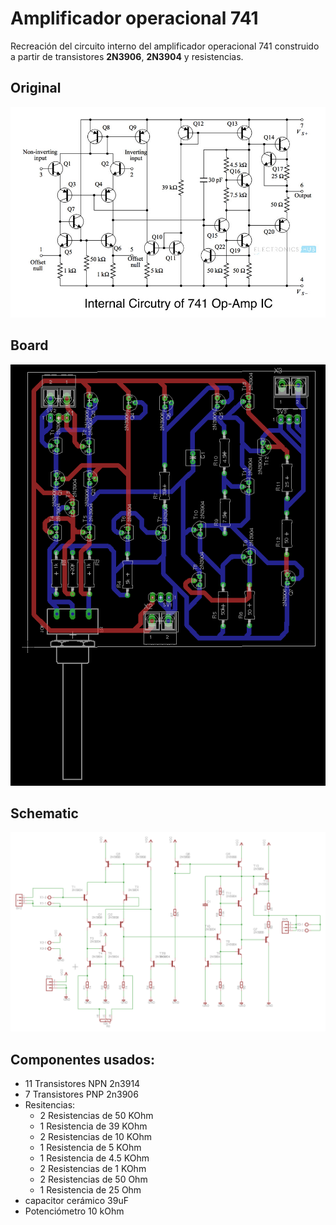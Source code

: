 # Amplificador operacional 741 

Recreación del circuito interno del amplificador operacional 741 construido
a partir de transistores **2N3906**, **2N3904** y resistencias. 

## Original

![original](media/opam741.jpg)

## Board

![board](media/board_001.png)

## Schematic

![schematic](media/schematic.png)


## Componentes usados: 
- 11 Transistores NPN 2n3914
- 7 Transistores PNP 2n3906
- Resitencias:
    - 2 Resistencias de 50 KOhm 
    - 1 Resistencia de 39 KOhm
    - 2 Resistencias de 10 KOhm
    - 1 Resistencia de 5 KOhm
    - 1 Resistencia de 4.5 KOhm
    - 2 Resistencias de 1 KOhm
    - 2 Resistencias de 50 Ohm
    - 1 Resistencia de 25 Ohm
- capacitor cerámico 39uF
- Potenciómetro 10 kOhm

